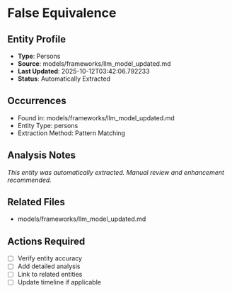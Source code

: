 # False Equivalence

## Entity Profile
- **Type**: Persons
- **Source**: models/frameworks/llm_model_updated.md
- **Last Updated**: 2025-10-12T03:42:06.792233
- **Status**: Automatically Extracted

## Occurrences
- Found in: models/frameworks/llm_model_updated.md
- Entity Type: persons
- Extraction Method: Pattern Matching

## Analysis Notes
*This entity was automatically extracted. Manual review and enhancement recommended.*

## Related Files
- models/frameworks/llm_model_updated.md

## Actions Required
- [ ] Verify entity accuracy
- [ ] Add detailed analysis
- [ ] Link to related entities
- [ ] Update timeline if applicable
